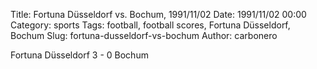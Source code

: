 Title: Fortuna Düsseldorf vs. Bochum, 1991/11/02
Date: 1991/11/02 00:00
Category: sports
Tags: football, football scores, Fortuna Düsseldorf, Bochum
Slug: fortuna-dusseldorf-vs-bochum
Author: carbonero


Fortuna Düsseldorf 3 - 0 Bochum
